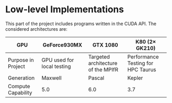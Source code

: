 # Low-level Implementations

This part of the project includes programs written in the CUDA API. The considered architectures are:

| GPU                | GeForce930MX               | GTX 1080                           | K80 (2× GK210)                     |
| ------------------ | -------------------------- | ---------------------------------- | ---------------------------------- |
| Purpose in Project | GPU used for local testing | Targeted architecture of the MPIfR | Performance Testing for HPC Taurus |
| Generation         | Maxwell                    | Pascal                             | Kepler                             |
| Compute Capability | 5.0                        | 6.0                                | 3.7                                |